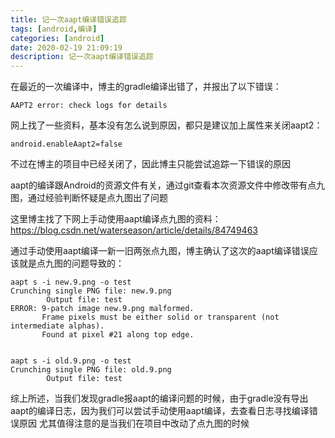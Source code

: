 ```yaml
---
title: 记一次aapt编译错误追踪
tags: [android,编译]
categories: [android]
date: 2020-02-19 21:09:19
description: 记一次aapt编译错误追踪
---
```


在最近的一次编译中，博主的gradle编译出错了，并报出了以下错误：
```
AAPT2 error: check logs for details
```

网上找了一些资料，基本没有怎么说到原因，都只是建议加上属性来关闭aapt2：
```
android.enableAapt2=false
```

不过在博主的项目中已经关闭了，因此博主只能尝试追踪一下错误的原因

aapt的编译跟Android的资源文件有关，通过git查看本次资源文件中修改带有点九图，通过经验判断怀疑是点九图出了问题

这里博主找了下网上手动使用aapt编译点九图的资料：
https://blog.csdn.net/waterseason/article/details/84749463

通过手动使用aapt编译一新一旧两张点九图，博主确认了这次的aapt编译错误应该就是点九图的问题导致的：
```
aapt s -i new.9.png -o test
Crunching single PNG file: new.9.png
        Output file: test
ERROR: 9-patch image new.9.png malformed.
       Frame pixels must be either solid or transparent (not intermediate alphas).
       Found at pixel #21 along top edge.
	   
	   
aapt s -i old.9.png -o test
Crunching single PNG file: old.9.png
        Output file: test
```

综上所述，当我们发现gradle报aapt的编译问题的时候，由于gradle没有导出aapt的编译日志，因为我们可以尝试手动使用aapt编译，去查看日志寻找编译错误原因
尤其值得注意的是当我们在项目中改动了点九图的时候